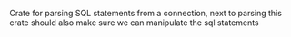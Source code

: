 Crate for parsing SQL statements from a connection, next to parsing this crate
should also make sure we can manipulate the sql statements
